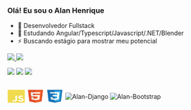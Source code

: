 ### Olá!  Eu sou o Alan Henrique

- 🔭 Desenvolvedor Fullstack 
- 🌱 Estudando Angular/Typescript/Javascript/.NET/Blender
- ⚡ Buscando estágio para mostrar meu potencial
  

<div>
  <a href="https://github.com/kovu176">
  <img height="180em"  src="https://github-readme-stats.vercel.app/api?username=kovu176&show_icons=true&theme=dark" />
  <img height="180em"  src="https://github-readme-stats.vercel.app/api/top-langs/?username=kovu176&show_icons=true&theme=dark" /> 
</div>


<div> 

  <a href="https://www.instagram.com/allan_h155/" target="_blank"><img src="https://img.shields.io/badge/-Instagram-%23E4405F?style=for-the-badge&logo=instagram&logoColor=white" target="_blank"></a>
 <a href = "mailto:amegakurealan@gmail.com"><img src="https://img.shields.io/badge/-Gmail-%23333?style=for-the-badge&logo=gmail&logoColor=white" target="_blank"></a>
  <a href="https://www.linkedin.com/in/alan-henrique-5bbaa71b6/" target="_blank"><img src="https://img.shields.io/badge/-LinkedIn-%230077B5?style=for-the-badge&logo=linkedin&logoColor=white" target="_blank"></a> 
  
</div>

<div style="display: inline_block"><br>
  <img align="center" alt="Alan-Js" height="30" width="40" src="https://raw.githubusercontent.com/devicons/devicon/master/icons/javascript/javascript-plain.svg">
 

  <img align="center" alt="Alan-HTML" height="30" width="40" src="https://raw.githubusercontent.com/devicons/devicon/master/icons/html5/html5-original.svg">
  <img align="center" alt="Alan-CSS" height="30" width="40" src="https://raw.githubusercontent.com/devicons/devicon/master/icons/css3/css3-original.svg">
  <img align="center" alt="Alan-Django" height="30" width="40" src="https://icongr.am/devicon/django-original.svg?size=128&color=currentColor">
  <img align="center" alt="Alan-Bootstrap" height="30" width="40" src="https://icongr.am/devicon/bootstrap-plain-wordmark.svg?size=128&color=ffffff">
 
</div>
